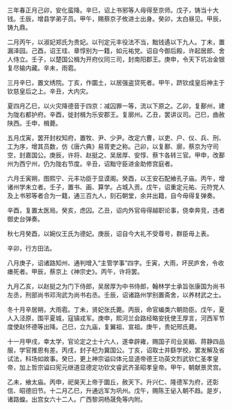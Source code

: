 三年春正月己卯，安化蛮降。辛巳，诏上书邪等人毋得至京师。戊子，铸当十大钱。壬辰，增县学弟子员。甲午，赐蔡京子攸进士出身。癸卯，太白昼见。甲辰，铸九鼎。

二月丙午，以淑妃郑氏为贵妃。以刊定元丰役法不当，黜钱遹以下九人。丁未，置漏泽园。己酉，诏王珪、章惇别为一籍，如元祐党。诏自今御后殿，许起居郎、舍人侍立。壬子，以楚国公楫为开府仪同三司，封南阳郡王。庚申，令天下坑冶金银复尽输内藏。辛未，雨雹。

三月辛巳，置文绣院。丁亥，作圜土，以居强盗贷死者。甲午，跻钦成皇后神主于钦慈皇后之上。辛丑，大内灾。

夏四月乙巳，以火灾降德音于四京：减囚罪一等，流以下原之。乙卯，复鄯州，建为陇右都护府。辛酉，徙封楫为乐安郡王。复廓州。乙丑，罢讲议司。己巳，曲赦陕西。壬申，楫薨。

五月戊寅，罢开封权知府，置牧、尹、少尹。改定六曹，以吏、户、仪、兵、刑、工为序，增其员数，仿《唐六典》易胥吏之称。己卯，以复鄯、廓，蔡京为守司空，封嘉国公。庚辰，许将、赵挺之、吴居厚、安惇、蔡卞各转三官。甲申，改鄯州为西宁州，仍为陇右节度。辛丑，诏黜守臣进金助修宫庭者。

六月壬寅朔，图熙宁、元丰功臣于显谟阁。癸酉，以王安石配飨孔子庙。丙午，增诸州学未立者。壬子，置书、画、算学。占城入贡。戊午，诏重定元祐、元符党人及上书邪等者合为一籍，通三百九人，刻石朝堂，余并出籍，自今毋得复弹奏。

辛酉，复置太医局。癸亥，虑囚。乙丑，诏内外官毋得越职论事，侥幸奔竞，违者御史台弹奏。

秋七月癸酉，以婉仪王氏为德妃。庚辰，诏自今大礼不受尊号，群臣毋上表。

辛卯，行方田法。

八月庚子，诏诸路知州、通判增入“主管学事”四字。壬寅，大雨，坏民庐舍，令收瘗死者。甲辰，蔡京上《神宗史》。丙午，许将罢。

九月乙亥，以赵挺之为门下侍郎，吴居厚为中书侍郎，翰林学士承旨张康国为尚书左丞，刑部尚书邓洵武为尚书右丞。壬辰，诏诸路州学别置斋舍，以养材武之士。

冬十月辛居朔，大雨雹。丁未，贤妃张氏薨。丙辰，命官编类六朝勋臣。戊午，夏人入泾原，围平夏城，寇镇戎军。庚申，熙河兰会路经略安抚使王厚言，河西军节度使赵怀德等出降。己巳，立九庙，复翼祖、宣祖。庚午，贵妃邢氏薨。

十一月甲戌，幸太学，官论定之士十六人，遂幸辟雍，赐国子司业吴絪、蒋静四品服，学官推恩有差。丙戌，封子杞为冀国公。丁亥，诏取士并繇学校，罢发解及省试法，科场如故事。癸巳，更上神宗谥曰体元显道帝德王功英文烈武钦仁圣孝皇帝，加上哲宗谥曰宪元继道显德定功钦文睿武齐圣昭孝皇帝。甲午，朝献景灵宫。

乙未，飨太庙。丙申，祀昊天上帝于圜丘，赦天下。升兴仁、隆德军为府，还彰信、昭德旧节。十二月乙巳，升通远军为巩州。戊午，赐陈王佖入朝不趋。是岁，诸路蝗。出宫女六十二人。广西黎洞杨晟免等内附。